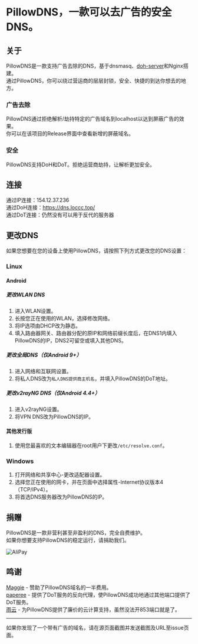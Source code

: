 # PillowDNS，一款可以去广告的安全DNS。

## 关于
PillowDNS是一款支持广告去除的DNS，基于dnsmasq、[doh-server](https://github.com/m13253/dns-over-https)和Nginx搭建。    
通过PillowDNS，你可以绕过营运商的层层封锁，安全、快捷的到达你想去的地方。

### 广告去除
PillowDNS通过拒绝解析/劫持特定的广告域名到localhost以达到屏蔽广告的效果。      
你可以在该项目的Release界面中查看新增的屏蔽域名。

### 安全
PillowDNS支持DoH和DoT。拒绝运营商劫持，让解析更加安全。

## 连接
通过IP连接：154.12.37.236    
通过DoH连接：https://dns.loccc.top/     
通过DoT连接：仍然没有可以用于反代的服务器 

## 更改DNS
如果您想要在您的设备上使用PillowDNS，请按照下列方式更改您的DNS设置：

### Linux
#### Android
##### 更改WLAN DNS
1. 进入WLAN设置。
2. 长按您正在使用的WLAN，选择修改网络。
3. 将IP选项由DHCP改为静态。
4. 填入路由器网关、路由器分配的原IP和网络前缀长度后，在DNS1内填入PillowDNS的IP，DNS2可留空或填入其他DNS。

##### 更改全局DNS（仅Android 9+）
1. 进入网络和互联网设置。
2. 将私人DNS改为`私人DNS提供商主机名`，并填入PillowDNS的DoT地址。

##### 更改v2rayNG DNS（仅Android 4.4+）
1. 进入v2rayNG设置。
2. 将VPN DNS改为PillowDNS的IP。

#### 其他发行版
1. 使用您最喜欢的文本编辑器在root用户下更改`/etc/resolve.conf`。

### Windows
1. 打开网络和共享中心-更改适配器设置。
2. 选择您正在使用的网卡，并在页面中选择属性-Internet协议版本4（TCP/IPv4）。
3. 将首选DNS服务器改为PillowDNS的IP。

## 捐赠
PillowDNS是一款非营利甚至非盈利的DNS，完全自费维护。     
如果你想要支持PillowDNS的稳定运行，请捐助我们。     
     
![AliPay](https://zzchumo.github.io/zzChat-Online/alipay.jpg)

## 鸣谢
[Maggie](https://thz.cool) - 赞助了PillowDNS域名的一半费用。     
[paperee](https://github.com/paperee) - 提供了DoT服务的反向代理，使PillowDNS成功地通过其他端口提供了DoT服务。   
[雨云](https://rainyun.com) - 为PillowDNS提供了廉价的云计算支持，虽然没法开853端口就是了。     

---

如果你发现了一个带有广告的域名，请在源页面截图并发送截图及URL至issue页面。
